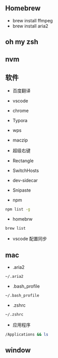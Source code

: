 ## Homebrew

- brew install ffmpeg
- brew install aria2

## oh my zsh

## nvm

## 软件

- 百度翻译
- vscode
- chrome
- Typora
- wps
- maczip
- 超级右键
- Rectangle
- SwitchHosts
- dev-sidecar
- Snipaste



- npm

```sh
npm list -g
```

- homebrw

```sh
brew list
```

- vscode 配置同步



## mac

- .aria2

```sh
~/.aria2
```

- .bash_profile

```sh
~/.bash_profile
```

- .zshrc

```sh
~/.zshrc
```

- 应用程序

```sh
/Applications && ls
```



## window


